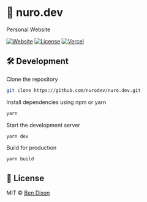 # 🏡 nuro.dev

Personal Website

[![Website](https://img.shields.io/badge/%20%F0%9F%8F%A1%20website-0072ff.svg?longCache=true&style=for-the-badge)](https://nuro.dev)
[![License](https://img.shields.io/badge/-mit-red.svg?longCache=true&style=for-the-badge)](https://github.com/tdemapp/website/blob/master/LICENSE)
[![Vercel](https://img.shields.io/badge/-powered%20by%20vercel-black.svg?logo=vercel&longCache=true&style=for-the-badge)](https://vercel.com/home?utm_source=tdem&utm_campaign=oss)

## 🛠 Development

Clone the repository

```bash
git clone https://github.com/nurodev/nuro.dev.git
```

Install dependencies using npm or yarn

```bash
yarn
```

Start the development server

```bash
yarn dev
```

Build for production

```bash
yarn build
```

## 📄 License

MIT © [Ben Dixon](https://github.com/nurodev/nuro.dev/blob/main/LICENSE)

